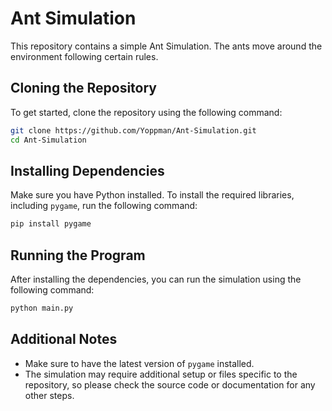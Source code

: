 
# Ant Simulation

This repository contains a simple Ant Simulation. The ants move around the environment following certain rules.

## Cloning the Repository

To get started, clone the repository using the following command:

```bash
git clone https://github.com/Yoppman/Ant-Simulation.git
cd Ant-Simulation
```

## Installing Dependencies

Make sure you have Python installed. To install the required libraries, including `pygame`, run the following command:

```bash
pip install pygame
```

## Running the Program

After installing the dependencies, you can run the simulation using the following command:

```bash
python main.py
```

## Additional Notes

- Make sure to have the latest version of `pygame` installed.
- The simulation may require additional setup or files specific to the repository, so please check the source code or documentation for any other steps.